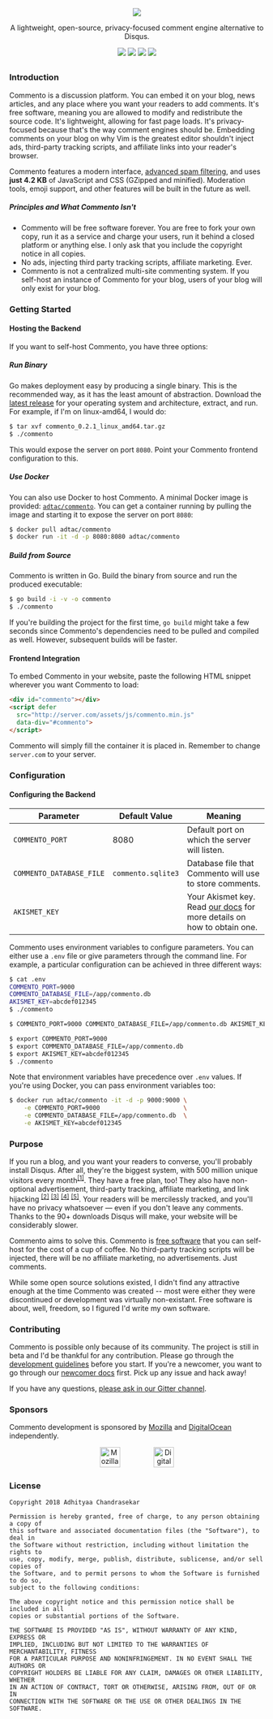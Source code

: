 <p align="center">
<img src="https://user-images.githubusercontent.com/7521600/33375172-14b21f68-d52f-11e7-9b30-477682bccf8f.png">
</p>

<p align="center">A lightweight, open-source, privacy-focused comment engine alternative to Disqus.</p>

<p align="center">
<a href="https://www.patreon.com/adtac"><img src="https://img.shields.io/badge/support-patreon-red.svg?style=for-the-badge&colorA=1e2127&colorB=e06c75&label=support"></a>
<a href="https://commento.adtac.pw"><img src="https://img.shields.io/badge/demo-live-red.svg?style=for-the-badge&colorA=1e2127&colorB=98c379&label=demo"></a>
<a href="https://gitter.im/commento-dev/commento"><img src="https://img.shields.io/badge/live-gitter-red.svg?style=for-the-badge&colorA=1e2127&colorB=c678dd&label=chat"></a>
<a href="https://hub.docker.com/r/adtac/commento/"><img src="https://img.shields.io/badge/live-commento-red.svg?style=for-the-badge&colorA=1e2127&colorB=56b6c2&label=docker"></a>
</p>

<h2 align="center"></h2>

### Introduction

Commento is a discussion platform. You can embed it on your blog, news articles, and any place where you want your readers to add comments. It's free software, meaning you are allowed to modify and redistribute the source code. It's lightweight, allowing for fast page loads. It's privacy-focused because that's the way comment engines should be. Embedding comments on your blog on why Vim is the greatest editor shouldn't inject ads, third-party tracking scripts, and affiliate links into your reader's browser.

Commento features a modern interface, [advanced spam filtering](docs/akismet.md), and uses **just 4.2 KB** of JavaScript and CSS (GZipped and minified). Moderation tools, emoji support, and other features will be built in the future as well.

##### Principles and What Commento Isn't

* Commento will be free software forever. You are free to fork your own copy, run it as a service and charge your users, run it behind a closed platform or anything else. I only ask that you include the copyright notice in all copies.
* No ads, injecting third party tracking scripts, affiliate marketing. Ever.
* Commento is not a centralized multi-site commenting system. If you self-host an instance of Commento for your blog, users of your blog will only exist for your blog.

### Getting Started

#### Hosting the Backend

If you want to self-host Commento, you have three options:

##### Run Binary

Go makes deployment easy by producing a single binary. This is the recommended way, as it has the least amount of abstraction. Download the [latest release](https://github.com/adtac/commento/releases/latest) for your operating system and architecture, extract, and run. For example, if I'm on linux-amd64, I would do:

```bash
$ tar xvf commento_0.2.1_linux_amd64.tar.gz
$ ./commento
```

This would expose the server on port `8080`. Point your Commento frontend configuration to this.

##### Use Docker

You can also use Docker to host Commento. A minimal Docker image is provided: [`adtac/commento`](https://hub.docker.com/r/adtac/commento/). You can get a container running by pulling the image and starting it to expose the server on port `8080`:

```bash
$ docker pull adtac/commento
$ docker run -it -d -p 8080:8080 adtac/commento
```

##### Build from Source

Commento is written in Go. Build the binary from source and run the produced executable:

```bash
$ go build -i -v -o commento
$ ./commento
```

If you're building the project for the first time, `go build` might take a few seconds since Commento's dependencies need to be pulled and compiled as well. However, subsequent builds will be faster.

#### Frontend Integration

To embed Commento in your website, paste the following HTML snippet wherever you want Commento to load:

```html
<div id="commento"></div>
<script defer
  src="http://server.com/assets/js/commento.min.js"
  data-div="#commento">
</script>
```

Commento will simply fill the container it is placed in. Remember to change `server.com` to your server.

### Configuration

#### Configuring the Backend

| Parameter | Default Value | Meaning |
| --------- | ------------- | ------- |
| `COMMENTO_PORT` | 8080 | Default port on which the server will listen. |
| `COMMENTO_DATABASE_FILE` | `commento.sqlite3` | Database file that Commento will use to store comments. |
| `AKISMET_KEY` | | Your Akismet key. Read [our docs](docs/akismet.md) for more details on how to obtain one. |

Commento uses environment variables to configure parameters. You can either use a `.env` file or give parameters through the command line. For example, a particular configuration can be achieved in three different ways:

```bash
$ cat .env
COMMENTO_PORT=9000
COMMENTO_DATABASE_FILE=/app/commento.db
AKISMET_KEY=abcdef012345
$ ./commento
```

```bash
$ COMMENTO_PORT=9000 COMMENTO_DATABASE_FILE=/app/commento.db AKISMET_KEY=abcdef012345 ./commento
```

```bash
$ export COMMENTO_PORT=9000
$ export COMMENTO_DATABASE_FILE=/app/commento.db
$ export AKISMET_KEY=abcdef012345
$ ./commento
```

Note that environment variables have precedence over `.env` values. If you're using Docker, you can pass environment variables too:

```bash
$ docker run adtac/commento -it -d -p 9000:9000 \
    -e COMMENTO_PORT=9000                       \
    -e COMMENTO_DATABASE_FILE=/app/commento.db  \
    -e AKISMET_KEY=abcdef012345
```

### Purpose

If you run a blog, and you want your readers to converse, you'll probably install Disqus. After all, they're the biggest system, with 500 million unique visitors every month<sup>[[1]](https://blog.disqus.com/the-numbers-of-disqus)</sup>. They have a free plan, too! They also have non-optional advertisement, third-party tracking, affiliate marketing, and link hijacking <sup>[[2]](http://donw.io/post/github-comments/)</sup> <sup>[[3]](https://www.cleversprocket.com/disqus-is-parsing-your-dom-and-adding-affiliate-links/)</sup> <sup>[[4]](http://chrislema.com/killed-disqus-commenting/)</sup> <sup>[[5]](https://medium.com/patrickleenyc/beware-of-disqus-17fb58cfab10)</sup>. Your readers will be mercilessly tracked, and you'll have no privacy whatsoever &mdash; even if you don't leave any comments. Thanks to the 90+ downloads Disqus will make, your website will be considerably slower.

Commento aims to solve this. Commento is [free software](https://www.fsf.org/about/what-is-free-software) that you can self-host for the cost of a cup of coffee. No third-party tracking scripts will be injected, there will be no affiliate marketing, no advertisements. Just comments.

While some open source solutions existed, I didn't find any attractive enough at the time Commento was created -- most were either they were discontinued or development was virtually non-existant. Free software is about, well, freedom, so I figured I'd write my own software.

### Contributing

Commento is possible only because of its community. The project is still in beta and I'd be thankful for any contribution. Please go through the [development guidelines](docs/development.md) before you start. If you're a newcomer, you want to go through our [newcomer docs](docs/newcomers.md) first. Pick up any issue and hack away!

If you have any questions, [please ask in our Gitter channel](https://gitter.im/commento-dev/commento).

### Sponsors

Commento development is sponsored by [Mozilla](https://mozilla.org) and [DigitalOcean](https://www.digitalocean.com/) independently.

<p align="center">
<a href="https://www.mozilla.org/en-US/"><img src="https://user-images.githubusercontent.com/7521600/32265838-d05b2d08-bf0a-11e7-92e1-2cb183eae616.png" title="Mozilla" height="40"></a>
&nbsp; &nbsp; &nbsp; &nbsp; &nbsp; &nbsp; &nbsp; &nbsp;
<a href="https://www.digitalocean.com"><img src="https://user-images.githubusercontent.com/7521600/32265839-d093c7da-bf0a-11e7-8d99-96a940041d06.png" title="DigitalOcean" height="40"></a>
</p>

### License

```
Copyright 2018 Adhityaa Chandrasekar

Permission is hereby granted, free of charge, to any person obtaining a copy of
this software and associated documentation files (the "Software"), to deal in
the Software without restriction, including without limitation the rights to
use, copy, modify, merge, publish, distribute, sublicense, and/or sell copies of
the Software, and to permit persons to whom the Software is furnished to do so,
subject to the following conditions:

The above copyright notice and this permission notice shall be included in all
copies or substantial portions of the Software.

THE SOFTWARE IS PROVIDED "AS IS", WITHOUT WARRANTY OF ANY KIND, EXPRESS OR
IMPLIED, INCLUDING BUT NOT LIMITED TO THE WARRANTIES OF MERCHANTABILITY, FITNESS
FOR A PARTICULAR PURPOSE AND NONINFRINGEMENT. IN NO EVENT SHALL THE AUTHORS OR
COPYRIGHT HOLDERS BE LIABLE FOR ANY CLAIM, DAMAGES OR OTHER LIABILITY, WHETHER
IN AN ACTION OF CONTRACT, TORT OR OTHERWISE, ARISING FROM, OUT OF OR IN
CONNECTION WITH THE SOFTWARE OR THE USE OR OTHER DEALINGS IN THE SOFTWARE.
```

